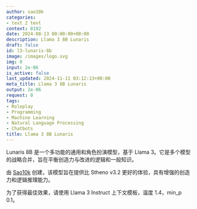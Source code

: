 ```yaml
---
author: sao10k
categories:
- text 2 text
context: 8192
date: 2024-08-13 00:00:00+00:00
description: Llama 3 8B Lunaris
draft: false
id: l3-lunaris-8b
image: /images/logo.svg
img: 0
input: 2e-06
is_active: false
last_updated: 2024-11-11 03:12:13+00:00
meta_title: Llama 3 8B Lunaris
output: 2e-06
request: 0
tags:
- Roleplay
- Programming
- Machine Learning
- Natural Language Processing
- Chatbots
title: Llama 3 8B Lunaris
---
```




Lunaris 8B 是一个多功能的通用和角色扮演模型，基于 Llama 3。它是多个模型的战略合并，旨在平衡创造力与改进的逻辑和一般知识。

由 [Sao10k](https://huggingface.co/Sao10k) 创建，该模型旨在提供比 Stheno v3.2 更好的体验，具有增强的创造力和逻辑推理能力。

为了获得最佳效果，请使用 Llama 3 Instruct 上下文模板，温度 1.4，min_p 0.1。

